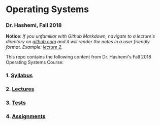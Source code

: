 # Operating Systems
### Dr. Hashemi, Fall 2018

**Notice**: *If you unfamiliar with Github Markdown, navigate to a lecture's directory on [github.com](https://www.github.com) and it will render the notes in a user friendly format. Example: [lecture 2](https://github.com/Ebonsignori/Operating-Systems-Fall-2018/tree/master/lectures/lecture_2%20(8-16)).*

This repo contains the following content from Dr. Hashemi's Fall 2018 Operating Systems Course:

### **1. [Syllabus](./syllabus.pdf)**
### **2. [Lectures](./lectures)**
### **3. [Tests](./tests)** 
### **4. [Assignments](./assignments)**